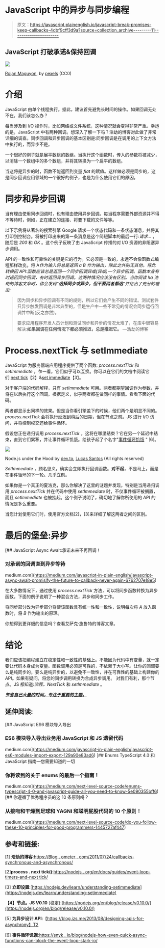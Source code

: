 # JavaScript 中的异步与同步编程

> 原文：<https://javascript.plainenglish.io/javascript-break-promises-keep-callbacks-4dbf9cff3d9a?source=collection_archive---------11----------------------->

## JavaScript 打破承诺&保持回调

![](img/47a281fbc0ad8f27e324a9efd6a4f7db.png)

[Rojan Maguyon](https://www.pexels.com/@rojan-maguyon-2774791), by [pexels](https://www.pexels.com/photo/man-love-people-woman-5343553/) (CC0)

# 介绍

JavaScript 由单个线程执行。据此，建议首先避免长时间的操作。如果回调无处不在，我们该怎么办？

每当涉及到 I/O 操作时，比如网络或文件系统，这种情况就会变得非常严重。幸运的是，JavaScript 中有两种回调。想深入了解一下吗？浩劫的博客对此做了非常详细的调查。同步回调和异步回调的基本区别是:同步回调是在调用的上下文方法中执行的，而异步不是。

一个很好的例子就是展平数组的数组。当执行这个函数时，传入的参数将被减少，以消除一个数组中的多个数组，并将其转换为一个扁平的数组。

当这将是异步的时，函数不能返回到变量 *flat* 的赋值。这样做必须是同步的，这是同步回调应用领域的一个很好的例子，也是为什么使用它们的原因。

# 同步和异步回调

当有理由使用同步回调时，也有理由使用异步回调。每当程序需要外部资源并不得不等待时，例如，正在建立的连接、将要下载的文件等等。

以下示例将从著名的搜索引擎 Google 请求一个状态代码和一条状态消息，并将其打印到控制台。将被打印出来的第一条消息是这个简短脚本的最后一行:*请求…* ，随后是 *200* 和 *OK* 。这个例子反映了由 JavaScript 传播的对 I/O 资源的非阻塞异步调用。

API 的一致性和可靠性的关键是它的行为。它必须是一致的，永远不会像函数式编程那样改变。将 A*作为输入将总是返回 a *B* 作为输出，除此之外别无其他。将此转换回 API:函数应该总是返回一个同步回调异或(异或)一个异步回调。函数本身有时返回同步回调，有时返回异步回调，这两种情况应该没有区别。当你阅读 ha 浩劫的博客文章时，你会发现“**选择同步或异步，但不要两者都选**”并给出了充分的理由:*

> 因为同步和异步回调有不同的规则，所以它们会产生不同的错误。测试套件只异步触发回调是非常典型的，但是生产中一些不常见的情况会同步运行回调并中断(反之亦然)。
> 
> 要求应用程序开发人员计划和测试同步和异步的情况太难了，在库中很容易解决:**如果回调在任何情况下都必须推迟，总是推迟它。** —浩劫的博客

# Process.nextTick 与 setImmediate

JavaScript 为服务器端应用程序提供了两个函数: *process.nextTick* 和 *setImmediate* 。乍一看，它们似乎可以互换。你可以在它们的文档中阅读它们:[next tick](https://nodejs.org/en/docs/guides/event-loop-timers-and-nexttick/)【2】&[set immediate](https://nodejs.dev/learn/understanding-setimmediate)【3】。

对于客户端的代码解释，只有 *setImmediate* 可用。两者都期望回调作为参数，并将在以后执行这个回调。根据定义，似乎两者都在做同样的事情。看看下面的代码。

两者都显示出同样的效果。但是当你看引擎盖下的时候，他们两个是明显不同的。 *process.nextTick* 会将执行延迟到稍后的日期，但在节点之前。JS 进行 I/O 访问，并将控制权交还给事件循环。

假设您正在递归调用 *process.nextTick* 。这将在哪里结束？它在另一个延迟中结束，直到它们累积，并让事件循环饥饿。给孩子起了个名字"[事件循环饥饿](https://snyk.io/blog/nodejs-how-even-quick-async-functions-can-block-the-event-loop-starve-io/) " [6]。

![](img/f4579a6678a44c720d927e592eb07e97.png)

Node.js under the Hood by [dev.to](https://dev.to/khaosdoctor/node-js-under-the-hood-3-deep-dive-into-the-event-loop-135d), [Lucas Santos](https://dev.to/khaosdoctor) (All rights reserved)

*SetImmediate* ，顾名思义，确实会立即执行回调函数。**对不起**，不是马上，而是在事件循环的下一轮。几乎立刻。

如果你是一个真正的夏洛克，那么你解决了这里的谜题并发现，特别是当用递归调用 *process.nextTick* 并在代码中使用 *setImmediate* 时，不仅事件循环被搁置，而且 *setImmediate* 也被挂起。这个例子说明了，确切地了解你所使用的 API 的情况是多么重要。

当您计划使用它们时，使用官方文档[2]，[3]来详细了解这两者之间的区别。

# 最后的堡垒:异步

[](https://medium.com/javascript-in-plain-english/javascript-async-await-promisify-the-future-to-callback-never-again-6762707e18e5) [## JavaScript Async Await:承诺未来不再回调！

### 对承诺的回调直到异步等待

medium.com](https://medium.com/javascript-in-plain-english/javascript-async-await-promisify-the-future-to-callback-never-again-6762707e18e5) 

在大多数情况下，通过使用 *process.nextTick* 方法，可以将同步函数转换为异步函数。下面的例子说明了一种混合方法，异步和同步工作。

将同步部分改为异步部分将使该函数具有统一性和一致性，说明每次将 *A* 放入函数时，将 *B* 作为输出的原理。

你想得到更详细的信息吗？查看艾萨克·施鲁特的博客文章。

# 结论

我们应该把编程建立在稳定性和一致性的基础上。不能因为代码中有变量，就一定要让代码本身成为变量。函数调用必须是可靠的，不依赖于大小写。让你的回调要么是纯同步的，要么是纯异步的，以避免不一致性，并在可靠性的基础上构建你的 API。如果有疑问，将您的同步调用转换为合成异步调用。
对我们有利，那个节点。JS 都知道:*流程。NextTick* 和 *setImmediate* 。

[***节省自己大量的时间，专注于重要的主题。***](https://arnoldcodeacademy.ck.page/26-web-dev-cheat-sheets)

## 延伸阅读:

[](https://medium.com/javascript-in-plain-english/javascript-es6-modules-import-export-129a90e83ad6) [## JavaScript ES6 模块导入导出

### ES6 模块导入导出业务用 JavaScript 和 JS 遗留代码

medium.com](https://medium.com/javascript-in-plain-english/javascript-es6-modules-import-export-129a90e83ad6) [](https://medium.com/next-level-source-code/enums-typescript-4-0-and-javascript-guide-all-you-need-to-know-5e090355bff6) [## Enums TypeScript 4.0 和 JavaScript 指南—您需要知道的一切

### 你将读到的关于 enums 的最后一个指南！

medium.com](https://medium.com/next-level-source-code/enums-typescript-4-0-and-javascript-guide-all-you-need-to-know-5e090355bff6) [](https://medium.com/next-level-source-code/do-you-follow-these-10-principles-for-good-programmers-1445727af447) [## 你遵循了优秀程序员的这 10 条原则吗？

### 从接吻和干燥到足球和 YAGNI 和聪明屁股代码的 10 个原则！

medium.com](https://medium.com/next-level-source-code/do-you-follow-these-10-principles-for-good-programmers-1445727af447) 

## 参考和链接:

[1] **浩劫的博客**:[https://Blog . ometer . com/2011/07/24/callbacks-synchronous-and-asynchronous/](https://blog.ometer.com/2011/07/24/callbacks-synchronous-and-asynchronous/)

[2]**process . next tick()**:[https://nodejs . org/en/docs/guides/event-loop-timers-and-next tick/](https://nodejs.org/en/docs/guides/event-loop-timers-and-nexttick/)

[3] **立即设置**:[https://nodejs.dev/learn/understanding-setimmediate](https://nodejs.dev/learn/understanding-setimmediate)

**【4】节点。JS V0.10** (稳定):[https://nodejs.org/en/blog/release/v0.10.0/](https://nodejs.org/en/blog/release/v0.10.0/)

[5] **为异步设计 API**:【https://blog.izs.me/2013/08/designing-apis-for-asynchrony】T2

[6] **事件循环饥饿**:[https://snyk . io/blog/nodejs-how-even-quick-async-functions-can-block-the-event-loop-stark-io/](https://snyk.io/blog/nodejs-how-even-quick-async-functions-can-block-the-event-loop-starve-io/)